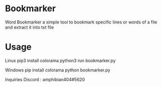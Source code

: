 # Bookmarker
Word Bookmarker a simple tool to bookmark specific lines or words of a file and extract it into txt file
# Usage
Linux
pip3 install colorama
python3 run bookmarker.py

Windows
pip install colorama
python bookmarker.py

Inquiries 
Discord : amphibian404#5620
